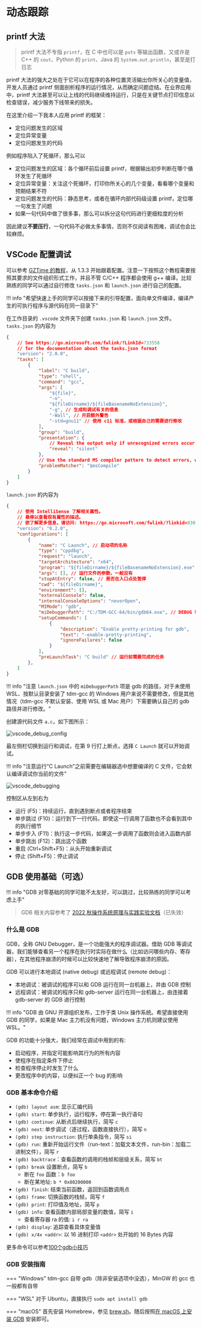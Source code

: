 # 动态跟踪

## printf 大法
> printf 大法不专指 `printf`，在 C 中也可以是 `puts` 等输出函数，又或许是 C++ 的 `cout`、Python 的 `print`、Java 的 `System.out.println`，甚至是打日志

printf 大法的强大之处在于它可以在程序的各种位置灵活输出你所关心的变量值，开发人员通过 printf 侧面剖析程序的运行情况，从而确定问题症结。在业界应用中，printf 大法甚至可以让上线的代码继续维持运行，只是在关键节点打印信息以检查错误，减少服务下线带来的损失。

在这里介绍一下我本人应用 printf 的框架：

- 定位问题发生的区域
- 定位异常变量
- 定位问题发生的代码

例如程序陷入了死循环，那么可以

- 定位问题发生的区域：各个循环前后设置 printf，根据输出初步判断在哪个循环发生了死循环
- 定位异常变量：关注这个死循环，打印你所关心的几个变量，看看哪个变量和预期结果不符
- 定位问题发生的代码：静态思考，或者在循环内部代码级设置 printf，定位哪一句发生了问题
- 如果一句代码中做了很多事，那么可以拆分这句代码进行更细粒度的分析

因此建议**不要压行**，一句代码不必做太多事情，否则不仅阅读有困难，调试也会比较麻烦。

## VSCode 配置调试

可以参考 [GZTime 的教程](https://blog.gztime.cc/posts/2020/6b9b4626/#%E9%85%8D%E7%BD%AE%E6%AD%A5%E9%AA%A4)，从 1.3.3 开始跟着配置。注意一下按照这个教程需要按照其要求的文件组织形式工作，并且不管 C/C++ 程序都会使用 g++ 编译。比较熟练的同学可以通过自行修改 `tasks.json` 和 `launch.json` 进行自己的配置。

!!! info "希望快速上手的同学可以按接下来的引导配置，面向单文件编译，编译产生的可执行程序与源代码在同一目录下"

在工作目录的 `.vscode` 文件夹下创建 `tasks.json` 和 `launch.json` 文件。`tasks.json` 的内容为
```json
{
    // See https://go.microsoft.com/fwlink/?LinkId=733558
    // for the documentation about the tasks.json format
    "version": "2.0.0",
    "tasks": [
        {
            "label": "C build",
            "type": "shell",
            "command": "gcc",
            "args": [
                "${file}",
                "-o", 
                "${fileDirname}/${fileBasenameNoExtension}",
                "-g", // 生成和调试有关的信息
                "-Wall", // 开启额外警告
                "-std=gnu11" // 使用 c11 标准，或根据自己的需要进行修改
            ],
            "group": "build",
            "presentation": {
                // Reveal the output only if unrecognized errors occur.
                "reveal": "silent"
            },
            // Use the standard MS compiler pattern to detect errors, warnings and infos
            "problemMatcher": "$msCompile"
        }
    ]
}
```

`launch.json` 的内容为
```json
{
    // 使用 IntelliSense 了解相关属性。
    // 悬停以查看现有属性的描述。
    // 欲了解更多信息，请访问: https://go.microsoft.com/fwlink/?linkid=830387
    "version": "0.2.0",
    "configurations": [
        {
            "name": "C Launch", // 启动项的名称
            "type": "cppdbg",
            "request": "launch",
            "targetArchitecture": "x64",
            "program": "${fileDirname}/${fileBasenameNoExtension}.exe", // 运行文件的路径
            "args": [], // 运行文件的参数，一般没有
            "stopAtEntry": false, // 是否在入口点处暂停
            "cwd": "${fileDirname}",
            "environment": [],
            "externalConsole": false,
            "internalConsoleOptions": "neverOpen",
            "MIMode": "gdb",
            "miDebuggerPath": "C:/TDM-GCC-64/bin/gdb64.exe", // DEBUG 程序的路径
            "setupCommands": [
                {
                    "description": "Enable pretty-printing for gdb",
                    "text": "-enable-pretty-printing",
                    "ignoreFailures": false
                }
            ],
            "preLaunchTask": "C build" // 运行前需要完成的任务
        },
    ]
}
```

!!! info "注意 `launch.json` 中的 `miDebuggerPath` 项是 gdb 的路径，对于未使用 WSL、按默认目录安装了 tdm-gcc 的 Windows 用户来说不需要修改，但是其他情况（tdm-gcc 不默认安装、使用 WSL 或 Mac 用户）下需要确认自己的 gdb 路径并进行修改。"

创建源代码文件 `a.c`，如下图所示：

![vscode_debug_config](graph/vscode_debug_config.png)

最左侧栏切换到运行和调试，在第 9 行打上断点，选择 `C Launch` 就可以开始调试。

!!! info "注意运行“C Launch”之前需要在编辑器选中想要编译的 C 文件，它会默认编译调试你当前的文件"

![vscode_debugging](graph/vscode_debugging.png)

控制区从左到右为

- 运行 (F5)：持续运行，直到遇到断点或者程序结束
- 单步跳过 (F10)：运行到下一行代码，即使这一行调用了函数也不会看到其中的执行细节
- 单步步入 (F11)：执行这一步代码，如果这一步调用了函数则会进入函数内部
- 单步跳出 (F12)：跳出这个函数
- 重启 (Ctrl+Shift+F5)：从头开始重新调试
- 停止 (Shift+F5)：停止调试

## GDB 使用基础（可选）

!!! info "GDB 对零基础的同学可能不太友好，可以跳过，比较熟练的同学可以考虑上手"

> GDB 相关内容参考了 [2022 秋操作系统原理与实践实验文档](https://zju-sec.github.io/os22fall-stu/)（已失效）

### 什么是 GDB

GDB，全称 GNU Debugger，是一个功能强大的程序调试器。借助 GDB 等调试器，我们能够查看另一个程序在执行时实际在做什么（比如访问哪些内存、寄存器），在其他程序崩溃的时候可以比较快速地了解导致程序崩溃的原因。

GDB 可以进行本地调试 (native debug) 或远程调试 (remote debug)：

- 本地调试：被调试的程序可以和 GDB 运行在同一台机器上，并由 GDB 控制
- 远程调试：被调试的程序只和 gdb-server 运行在同一台机器上，由连接着 gdb-server 的 GDB 进行控制

!!! info "GDB 由 GNU 开源组织发布，工作于类 Unix 操作系统。希望直接使用 GDB 的同学，如果是 Mac 主力机没有问题，Windows 主力机则建议使用 WSL。"

GDB 的功能十分强大，我们经常在调试中用到的有:

- 启动程序，并指定可能影响其行为的所有内容
- 使程序在指定条件下停止
- 检查程序停止时发生了什么
- 更改程序中的内容，以便纠正一个 bug 的影响

### GDB 基本命令介绍

- `(gdb) layout asm`: 显示汇编代码
- `(gdb) start`: 单步执行，运行程序，停在第一执行语句
- `(gdb) continue`: 从断点后继续执行，简写 `c`
- `(gdb) next`: 单步调试（逐过程，函数直接执行），简写 `n`
- `(gdb) step instruction`: 执行单条指令，简写 `si`
- `(gdb) run`: 重新开始运行文件（run-text：加载文本文件，run-bin：加载二进制文件），简写 `r`
- `(gdb) backtrace`：查看函数的调用的栈帧和层级关系，简写 `bt`
- `(gdb) break` 设置断点，简写 `b`
    - 断在 `foo` 函数：`b foo`
    - 断在某地址: `b * 0x80200000`
- `(gdb) finish`: 结束当前函数，返回到函数调用点
- `(gdb) frame`: 切换函数的栈帧，简写 `f`
- `(gdb) print`: 打印值及地址，简写 `p`
- `(gdb) info`: 查看函数内部局部变量的数值，简写 `i`
    - 查看寄存器 ra 的值: `i r ra`
- `(gdb) display`: 追踪查看具体变量值
- `(gdb) x/4x <addr>`: 以 16 进制打印 `<addr>` 处开始的 16 Bytes 内容

更多命令可以参考[100个gdb小技巧](https://wizardforcel.gitbooks.io/100-gdb-tips/content/)

### GDB 安装指南

=== "Windows"
    tdm-gcc 自带 gdb（除非安装选项中没选），MinGW 的 gcc 也一般都有自带

=== "WSL"
    对于 Ubuntu，直接执行
    ```
    sudo apt install gdb
    ```

=== "macOS"
    首先安装 Homebrew，参见 [brew.sh](https://brew.sh/)。随后按照[在 macOS 上安装 GDB](https://www.ics.uci.edu/~pattis/common/handouts/macmingweclipse/allexperimental/mac-gdb-install.html) 安装即可。